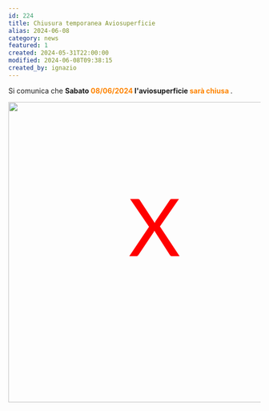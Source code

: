 ```yaml
---
id: 224
title: Chiusura temporanea Aviosuperficie
alias: 2024-06-08
category: news
featured: 1
created: 2024-05-31T22:00:00
modified: 2024-06-08T09:38:15
created_by: ignazio
---
```

<p>
 Si comunica che
 <strong>
  Sabato
  <span style="color: #fe8300;">
   08/06/2024
  </span>
  l'aviosuperficie
  <span style="color: #fe8300;">
   sarà chiusa
  </span>
 </strong>
 .
</p>
<div style="position: relative; height: 385px;">
 <img border="0" src="images/stories/baia-rwy-x.jpg" style="position: absolute; top: 0px;" width="600"/>
 <div style="position: absolute; font-size: 10rem; z-index: 10; color: red; top: 150px; left: 240px; border: 0; font-family: Lato;">
  X
 </div>
</div>

